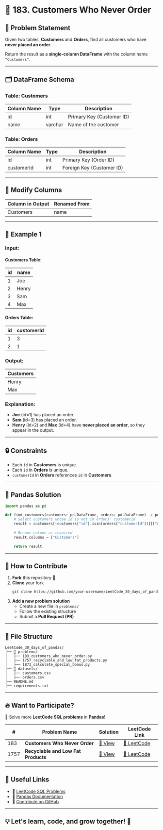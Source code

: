 
# 🛒 183. Customers Who Never Order  

## 📌 Problem Statement  
Given two tables, **Customers** and **Orders**, find all customers who have **never placed an order**.  

Return the result as a **single-column DataFrame** with the column name `"Customers"`.  

---

## 🗂 **DataFrame Schema**  
### **Table: Customers**  
| Column Name | Type    | Description               |
| ----------- | ------- | ------------------------- |
| id          | int     | Primary Key (Customer ID) |
| name        | varchar | Name of the customer      |

### **Table: Orders**  
| Column Name | Type | Description               |
| ----------- | ---- | ------------------------- |
| id          | int  | Primary Key (Order ID)    |
| customerId  | int  | Foreign Key (Customer ID) |

---

## 🔹 **Modify Columns**  
| Column in Output | Renamed From |
| ---------------- | ------------ |
| Customers        | name         |

---

## 🔢 **Example 1**  

### **Input:**  
#### Customers Table:  
| id  | name  |
| --- | ----- |
| 1   | Joe   |
| 2   | Henry |
| 3   | Sam   |
| 4   | Max   |

#### Orders Table:  
| id  | customerId |
| --- | ---------- |
| 1   | 3          |
| 2   | 1          |

### **Output:**  
| Customers |
| --------- |
| Henry     |
| Max       |

### **Explanation:**  
- **Joe** (id=1) has placed an order.  
- **Sam** (id=3) has placed an order.  
- **Henry** (id=2) and **Max** (id=4) have **never placed an order**, so they appear in the output.

---

## 🔒 **Constraints**  
- Each `id` in **Customers** is unique.  
- Each `id` in **Orders** is unique.  
- `customerId` in **Orders** references `id` in **Customers**.  

---

## 🐼 **Pandas Solution**  

```python
import pandas as pd

def find_customers(customers: pd.DataFrame, orders: pd.DataFrame) -> pd.DataFrame:
    # Select customers whose id is not in orders' customerId
    result = customers[~customers["id"].isin(orders["customerId"])][["name"]]
    
    # Rename column as required
    result.columns = ["Customers"]
    
    return result
```

---

## 🎯 **How to Contribute**  
1. **Fork** this repository 🍴  
2. **Clone** your fork  
   ```bash
   git clone https://github.com/your-username/LeetCode_30_days_of_pandas.git
   ```
3. **Add a new problem solution**  
   - Create a new file in `problems/`
   - Follow the existing structure  
   - Submit a **Pull Request (PR)**  

---

## 📂 **File Structure**  
```
LeetCode_30_days_of_pandas/
│── 📁 problems/
│   ├── 183_customers_who_never_order.py
│   ├── 1757_recyclable_and_low_fat_products.py
│   ├── 1873_calculate_special_bonus.py
│── 📁 datasets/  
│   ├── customers.csv
│   ├── orders.csv
│── README.md  
│── requirements.txt  
```

---

## 🔥 **Want to Participate?**  
🚀 Solve more **LeetCode SQL problems** in **Pandas**!  

| #    | Problem Name                        | Solution                                                   | LeetCode Link                                                                |
| ---- | ----------------------------------- | ---------------------------------------------------------- | ---------------------------------------------------------------------------- |
| 183  | **Customers Who Never Order**       | [🔗 View](problems/183_customers_who_never_order.py)        | [🔗 LeetCode](https://leetcode.com/problems/customers-who-never-order/)       |
| 1757 | **Recyclable and Low Fat Products** | [🔗 View](problems/1757_recyclable_and_low_fat_products.py) | [🔗 LeetCode](https://leetcode.com/problems/recyclable-and-low-fat-products/) |

---

## 🔗 **Useful Links**  
- 📘 [LeetCode SQL Problems](https://leetcode.com/problemset/database/)  
- 🐼 [Pandas Documentation](https://pandas.pydata.org/)  
- 🌟 [Contribute on GitHub](https://github.com/your-username/LeetCode_30_days_of_pandas)  

---

## 💡 **Let's learn, code, and grow together! 🚀**

